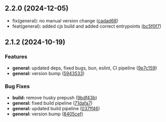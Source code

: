 

## 2.2.0 (2024-12-05)

* fix(general): no manual version change ([cadad68](https://github.com/velo-dao/velo-web3auth/commit/cadad68))
* feat(general): added cjs build and added correct entrypoints ([bc5f0f7](https://github.com/velo-dao/velo-web3auth/commit/bc5f0f7))

## 2.1.2 (2024-10-19)


### Features

* **general:** updated deps, fixed bugs, bun, eslint, CI pipeline ([9e7c159](https://github.com/velo-dao/velo-web3auth/commit/9e7c159537e3a0ef469920abe91659a7fd960aac))
* **general:** version bump ([5943533](https://github.com/velo-dao/velo-web3auth/commit/59435338291561237e81a946d915bba2069884f1))


### Bug Fixes

* **build:** remove husky prepush ([9bdf43b](https://github.com/velo-dao/velo-web3auth/commit/9bdf43be88c1366026b0e94dd4eed428b2bcceac))
* **general:** fixed build pipeline ([71dafa7](https://github.com/velo-dao/velo-web3auth/commit/71dafa718e6a30d64cbcaf9e1bd350ba39d14440))
* **general:** updated build pipeline ([037ff46](https://github.com/velo-dao/velo-web3auth/commit/037ff469ef79a95eafacaf983672198666b06e3b))
* **general:** version bump ([8405cef](https://github.com/velo-dao/velo-web3auth/commit/8405cef61be07b5e153b599c7c3898d994451b66))
